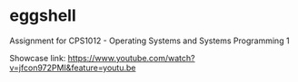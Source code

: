 # eggshell
Assignment for CPS1012 - Operating Systems and Systems Programming 1

Showcase link: https://www.youtube.com/watch?v=jfcon972PMI&feature=youtu.be
